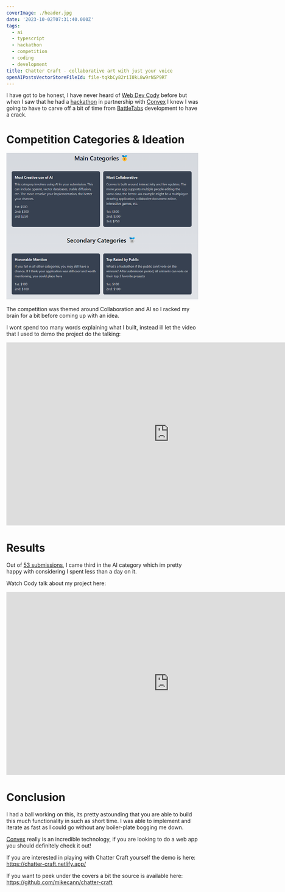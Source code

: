 ```yaml
---
coverImage: ./header.jpg
date: '2023-10-02T07:31:40.000Z'
tags:
  - ai
  - typescript
  - hackathon
  - competition
  - coding
  - development
title: Chatter Craft - collaborative art with just your voice
openAIPostsVectorStoreFileId: file-tqkbCy82riI0kL8w9rNSP9RT
---
```


I have got to be honest, I have never heard of [Web Dev Cody](https://www.youtube.com/@WebDevCody) before but when I saw that he had a [hackathon](https://hackathon.webdevcody.com/) in partnership with [Convex](https://www.convex.dev/) I knew I was going to have to carve off a bit of time from [BattleTabs](https://battletabs.com/) development to have a crack.

<!-- more -->

# Competition Categories & Ideation

[![](./categories.png)](./categories.png)

The competition was themed around Collaboration and AI so I racked my brain for a bit before coming up with an idea.

I wont spend too many words explaining what I built, instead ill let the video that I used to demo the project do the talking:

<iframe width="853" height="480" src="https://www.youtube.com/embed/XZ2iCEcW_io" frameborder="0" allow="autoplay; encrypted-media" allowfullscreen></iframe>

# Results

Out of [53 submissions](https://hackathon.webdevcody.com/submissions), I came third in the AI category which im pretty happy with considering I spent less than a day on it.

Watch Cody talk about my project here:

<iframe width="853" height="480" src="https://www.youtube.com/embed/PJjk4Qg_GiU?si=9oUEhACACbj3KxkR&amp;start=186" frameborder="0" allow="autoplay; encrypted-media" allowfullscreen></iframe>

# Conclusion

I had a ball working on this, its pretty astounding that you are able to build this much functionality in such as short time. I was able to implement and iterate as fast as I could go without any boiler-plate bogging me down.

[Convex](https://www.convex.dev/) really is an incredible technology, if you are looking to do a web app you should definitely check it out!

If you are interested in playing with Chatter Craft yourself the demo is here: https://chatter-craft.netlify.app/

If you want to peek under the covers a bit the source is available here: https://github.com/mikecann/chatter-craft

